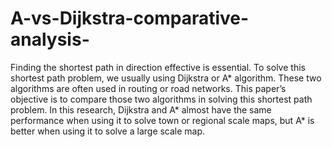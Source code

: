 # A-vs-Dijkstra-comparative-analysis-
Finding the shortest path in direction effective is essential. To solve this shortest path
problem, we usually using Dijkstra or A* algorithm. These two algorithms are often used
in routing or road networks. This paper’s objective is to compare those two algorithms
in solving this shortest path problem. In this research, Dijkstra and A* almost have the
same performance when using it to solve town or regional scale maps, but A* is better
when using it to solve a large scale map.
